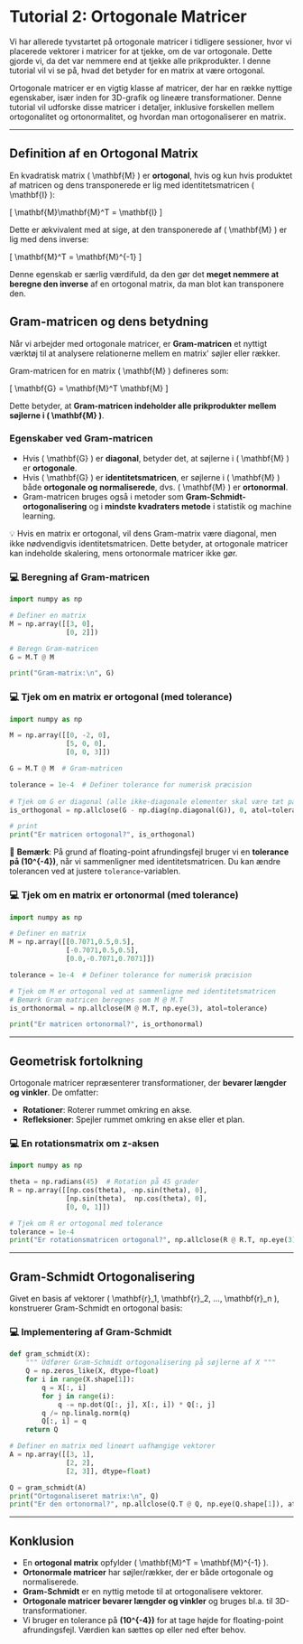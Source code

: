 # Tutorial 2: Ortogonale Matricer

Vi har allerede tyvstartet på ortogonale matricer i tidligere sessioner, hvor vi placerede vektorer i matricer for at tjekke, om de var ortogonale. Dette gjorde vi, da det var nemmere end at tjekke alle prikprodukter. I denne tutorial vil vi se på, hvad det betyder for en matrix at være ortogonal.

Ortogonale matricer er en vigtig klasse af matricer, der har en række nyttige egenskaber, især inden for 3D-grafik og lineære transformationer. Denne tutorial vil udforske disse matricer i detaljer, inklusive forskellen mellem ortogonalitet og ortonormalitet, og hvordan man ortogonaliserer en matrix.

---

## Definition af en Ortogonal Matrix
En kvadratisk matrix \( \mathbf{M} \) er **ortogonal**, hvis og kun hvis produktet af matricen og dens transponerede er lig med identitetsmatricen \( \mathbf{I} \):

\[
\mathbf{M}\mathbf{M}^T = \mathbf{I}
\]

Dette er ækvivalent med at sige, at den transponerede af \( \mathbf{M} \) er lig med dens inverse:

\[
\mathbf{M}^T = \mathbf{M}^{-1}
\]

Denne egenskab er særlig værdifuld, da den gør det **meget nemmere at beregne den inverse** af en ortogonal matrix, da man blot kan transponere den.

## Gram-matricen og dens betydning

Når vi arbejder med ortogonale matricer, er **Gram-matricen** et nyttigt værktøj til at analysere relationerne mellem en matrix' søjler eller rækker. 

Gram-matricen for en matrix \( \mathbf{M} \) defineres som:

\[
\mathbf{G} = \mathbf{M}^T \mathbf{M}
\]

Dette betyder, at **Gram-matricen indeholder alle prikprodukter mellem søjlerne i \( \mathbf{M} \)**. 

### Egenskaber ved Gram-matricen
- Hvis \( \mathbf{G} \) er **diagonal**, betyder det, at søjlerne i \( \mathbf{M} \) er **ortogonale**.
- Hvis \( \mathbf{G} \) er **identitetsmatricen**, er søjlerne i \( \mathbf{M} \) både **ortogonale og normaliserede**, dvs. \( \mathbf{M} \) er **ortonormal**.
- Gram-matricen bruges også i metoder som **Gram-Schmidt-ortogonalisering** og i **mindste kvadraters metode** i statistik og machine learning.

💡 Hvis en matrix er ortogonal, vil dens Gram-matrix være diagonal, men ikke nødvendigvis identitetsmatricen. Dette betyder, at ortogonale matricer kan indeholde skalering, mens ortonormale matricer ikke gør.

### 💻 Beregning af Gram-matricen
```python
import numpy as np

# Definer en matrix
M = np.array([[3, 0],
              [0, 2]])

# Beregn Gram-matricen
G = M.T @ M

print("Gram-matrix:\n", G)
```

### 💻 Tjek om en matrix er ortogonal (med tolerance)
```python
import numpy as np

M = np.array([[0, -2, 0],
              [5, 0, 0],
              [0, 0, 3]])

G = M.T @ M  # Gram-matricen

tolerance = 1e-4  # Definer tolerance for numerisk præcision
    
# Tjek om G er diagonal (alle ikke-diagonale elementer skal være tæt på 0)
is_orthogonal = np.allclose(G - np.diag(np.diagonal(G)), 0, atol=tolerance)

# print
print("Er matricen ortogonal?", is_orthogonal)
```
🔹 **Bemærk**: På grund af floating-point afrundingsfejl bruger vi en **tolerance på \(10^{-4}\)**, når vi sammenligner med identitetsmatricen. Du kan ændre tolerancen ved at justere `tolerance`-variablen.

### 💻 Tjek om en matrix er ortonormal (med tolerance)
```python
import numpy as np

# Definer en matrix
M = np.array([[0.7071,0.5,0.5],
              [-0.7071,0.5,0.5],
              [0.0,-0.7071,0.7071]])

tolerance = 1e-4  # Definer tolerance for numerisk præcision

# Tjek om M er ortogonal ved at sammenligne med identitetsmatricen
# Bemærk Gram matricen beregnes som M @ M.T
is_orthonormal = np.allclose(M @ M.T, np.eye(3), atol=tolerance)

print("Er matricen ortonormal?", is_orthonormal)
```

---

## Geometrisk fortolkning
Ortogonale matricer repræsenterer transformationer, der **bevarer længder og vinkler**. De omfatter:

- **Rotationer**: Roterer rummet omkring en akse.
- **Refleksioner**: Spejler rummet omkring en akse eller et plan.

### 💻 En rotationsmatrix om z-aksen
```python
import numpy as np

theta = np.radians(45)  # Rotation på 45 grader
R = np.array([[np.cos(theta), -np.sin(theta), 0],
              [np.sin(theta),  np.cos(theta), 0],
              [0, 0, 1]])

# Tjek om R er ortogonal med tolerance
tolerance = 1e-4
print("Er rotationsmatricen ortogonal?", np.allclose(R @ R.T, np.eye(3), atol=tolerance))
```

---

## Gram-Schmidt Ortogonalisering
Givet en basis af vektorer \( \mathbf{r}_1, \mathbf{r}_2, ..., \mathbf{r}_n \), konstruerer Gram-Schmidt en ortogonal basis:

### 💻 Implementering af Gram-Schmidt
```python
def gram_schmidt(X):
    """ Udfører Gram-Schmidt ortogonalisering på søjlerne af X """
    Q = np.zeros_like(X, dtype=float)
    for i in range(X.shape[1]):
        q = X[:, i]
        for j in range(i):
            q -= np.dot(Q[:, j], X[:, i]) * Q[:, j]
        q /= np.linalg.norm(q)
        Q[:, i] = q
    return Q

# Definer en matrix med lineært uafhængige vektorer
A = np.array([[3, 1],
              [2, 2],
              [2, 3]], dtype=float)

Q = gram_schmidt(A)
print("Ortogonaliseret matrix:\n", Q)
print("Er den ortonormal?", np.allclose(Q.T @ Q, np.eye(Q.shape[1]), atol=1e-4))
```

---

## Konklusion
- En **ortogonal matrix** opfylder \( \mathbf{M}^T = \mathbf{M}^{-1} \).
- **Ortonormale matricer** har søjler/rækker, der er både ortogonale og normaliserede.
- **Gram-Schmidt** er en nyttig metode til at ortogonalisere vektorer.
- **Ortogonale matricer bevarer længder og vinkler** og bruges bl.a. til 3D-transformationer.
- Vi bruger en tolerance på **\(10^{-4}\)** for at tage højde for floating-point afrundingsfejl. Værdien kan sættes op eller ned efter behov.
